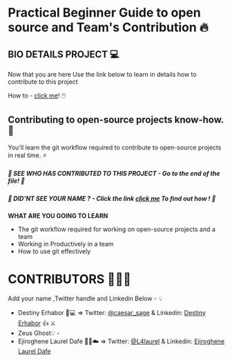 # Practical Beginner Guide to open source and Team's Contribution 🔥

## BIO DETAILS PROJECT 💻

Now that you are here Use the link below to learn in details how to contribute to this project

How to - [click me](https://caesarsage.hashnode.dev/practical-collaborative-strategy-for-teams-and-open-source-enthusiasts-with-git)! 🖱️


## Contributing to open-source projects know-how. 🚀

You'll learn the git workflow required to contribute to open-source projects in real time. ⚡


##### 👀 _SEE WHO HAS CONTRIBUTED TO THIS PROJECT - Go to the end of the file!_ 👀

##### 👀 _DID'NT SEE YOUR NAME ? - Click the link [click me](https://caesarsage.hashnode.dev/practical-collaborative-strategy-for-teams-and-open-source-enthusiasts-with-git) To find out how !_ 👀

**WHAT ARE YOU GOING TO LEARN**

- The git workflow required for working on open-source projects and a team
- Working in Productively in a team
- How to use git effectively


# CONTRIBUTORS 🧑‍🤝‍🧑

Add your name ,Twitter handle and Linkedin Below - 💡

- Destiny Erhabor 🚀💻 => Twitter: [@caesar_sage](https://twitter.com/caesar_sage) & Linkedin: [Destiny Erhabor](https://linkedin.com/in/destiny-erhabor) 👍 ⚔️
- Zeus Ghost💡 -
- Ejiroghene Laurel Dafe :woman_technologist::cloud: => Twitter: [@L4laurel](https://twitter.com/L4laurel) & Linkedin: [Ejiroghene Laurel Dafe](https://linkedin.com/in/ejiroghenelaureldafe)
 
